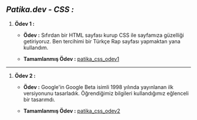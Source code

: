 ## *Patika.dev - CSS :*

1. **Ödev 1 :**
   
    - **Ödev :** Sıfırdan bir HTML sayfası kurup CSS ile sayfamıza güzelliği getiriyoruz. Ben tercihimi bir Türkçe Rap sayfası yapmaktan yana kullandım.

    - **Tamamlanmış Ödev :** [patika_css_odev1](https://github.com/halilenesozdemir/Patika.dev-CSS-Homeworks/tree/main/patika_css_odev1)
---

1. **Ödev 2 :**
   
    - **Ödev :** Google'in Google Beta isimli 1998 yılında yayınlanan ilk versiyonunu tasarladık. Öğrendiğimiz bilgileri kullandığımız eğlenceli bir tasarımdı.

    - **Tamamlanmış Ödev :** [patika_css_odev2](https://github.com/halilenesozdemir/Patika.dev-CSS-Homeworks/tree/main/patika_css_odev2)
